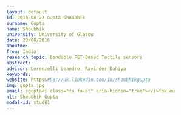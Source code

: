 ```yaml
---
layout: default 
id: 2016-08-23-Gupta-Shoubhik
surname: Gupta
name: Shoubhik
university: University of Glasow
date: 23/08/2016
aboutme: 
from: India
research_topic: Bendable FET-Based Tactile sensors
abstract: 
advisor: Lorenzelli Leandro, Ravinder Dahiya
keywords: 
website: https&#58;//uk.linkedin.com/in/shoubhikgupta
img: gupta.jpg
email: sgupta<i class="fa fa-at" aria-hidden="true"></i>fbk.eu
alt: Shoubhik Gupta
modal-id: stud61
---
```

